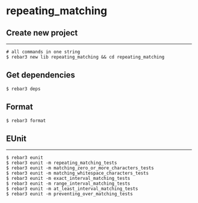 repeating_matching
=====

## Create new project

----	
	
	# all commands in one string
	$ rebar3 new lib repeating_matching && cd repeating_matching
	
## Get dependencies
	$ rebar3 deps	

## Format
	$ rebar3 format
	
## EUnit
-----
	$ rebar3 eunit
	$ rebar3 eunit -m repeating_matching_tests
	$ rebar3 eunit -m matching_zero_or_more_characters_tests
	$ rebar3 eunit -m matching_whitespace_characters_tests
	$ rebar3 eunit -m exact_interval_matching_tests
	$ rebar3 eunit -m range_interval_matching_tests
	$ rebar3 eunit -m at_least_interval_matching_tests
	$ rebar3 eunit -m preventing_over_matching_tests